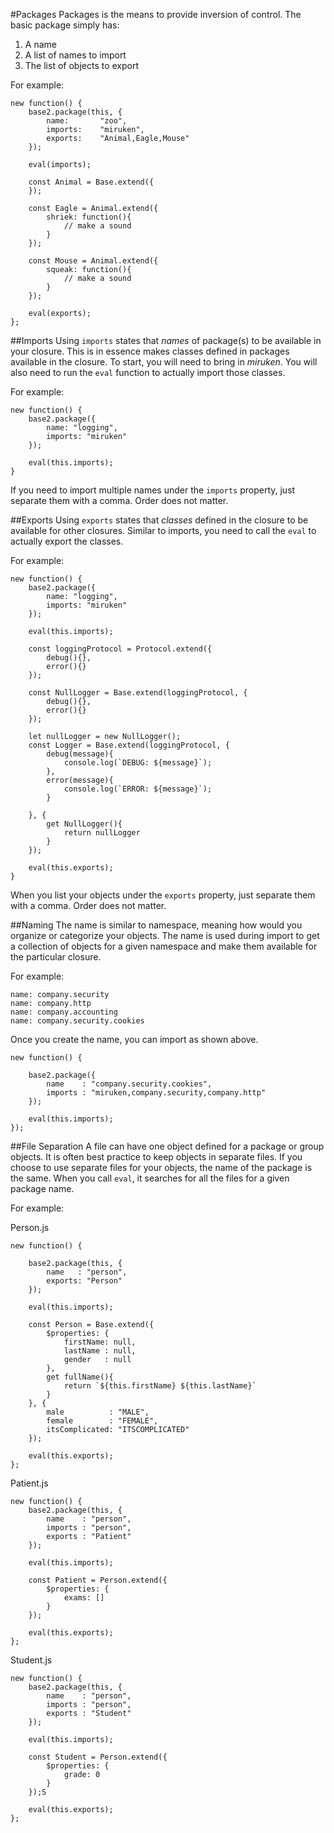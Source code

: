 #Packages
Packages is the means to provide inversion of control. The basic package simply has:

1. A name
2. A list of names to import
3. The list of objects to export

For example:

    new function() {
        base2.package(this, {
            name:       "zoo",
            imports:    "miruken",
            exports:    "Animal,Eagle,Mouse"
        });

        eval(imports);

        const Animal = Base.extend({
        });

        const Eagle = Animal.extend({
            shriek: function(){
                // make a sound
            }
        });

        const Mouse = Animal.extend({
            squeak: function(){
                // make a sound
            }
        });

        eval(exports);
    };

##Imports
Using `imports` states that *names* of package(s) to be available in your closure. This is in essence makes classes defined in packages available in the closure. To start, you will need to bring in *miruken*. You will also need to run the `eval` function to actually import those classes.

For example:

    new function() {
        base2.package({
            name: "logging",
            imports: "miruken"
        });

        eval(this.imports);
    }

If you need to import multiple names under the `imports` property, just separate them with a comma. Order does not matter.

##Exports
Using `exports` states that *classes* defined in the closure to be available for other closures. Similar to imports, you need to call the `eval` to actually export the classes.

For example:

    new function() {
        base2.package({
            name: "logging",
            imports: "miruken"
        });

        eval(this.imports);

        const loggingProtocol = Protocol.extend({
            debug(){},
            error(){}
        });

        const NullLogger = Base.extend(loggingProtocol, {
            debug(){},
            error(){}
        });

        let nullLogger = new NullLogger();
        const Logger = Base.extend(loggingProtocol, {
            debug(message){
                console.log(`DEBUG: ${message}`);
            },
            error(message){
                console.log(`ERROR: ${message}`);
            }

        }, {
            get NullLogger(){
                return nullLogger
            }
        }); 

        eval(this.exports);
    }

When you list your objects under the `exports` property, just separate them with a comma. Order does not matter.

##Naming
The name is similar to namespace, meaning how would you organize or categorize your objects. The name is used during import to get a collection of objects for a given namespace and make them available for the particular closure.

For example:

    name: company.security
    name: company.http
    name: company.accounting
    name: company.security.cookies

Once you create the name, you can import as shown above.

    new function() {

        base2.package({
            name    : "company.security.cookies",
            imports : "miruken,company.security,company.http"
        });

        eval(this.imports);
    });



##File Separation
A file can have one object defined for a package or group objects. It is often best practice to keep objects in separate files. If you choose to use separate files for your objects, the name of the package is the same. When you call `eval`, it searches for all the files for a given package name.

For example:

Person.js

    new function() {

        base2.package(this, {
            name   : "person",
            exports: "Person"
        });

        eval(this.imports);

        const Person = Base.extend({
            $properties: {
                firstName: null,
                lastName : null,
                gender   : null
            },
            get fullName(){
                return `${this.firstName} ${this.lastName}`
            }
        }, {
            male          : "MALE",
            female        : "FEMALE",
            itsComplicated: "ITSCOMPLICATED"
        });

        eval(this.exports);
    };

Patient.js

    new function() {
        base2.package(this, {
            name    : "person",
            imports : "person",
            exports : "Patient"
        });

        eval(this.imports);

        const Patient = Person.extend({
            $properties: {
                exams: []
            }
        });

        eval(this.exports);
    };

Student.js

    new function() {
        base2.package(this, {
            name    : "person",
            imports : "person",
            exports : "Student"
        });

        eval(this.imports);

        const Student = Person.extend({
            $properties: {
                grade: 0
            }
        });S

        eval(this.exports);
    };
